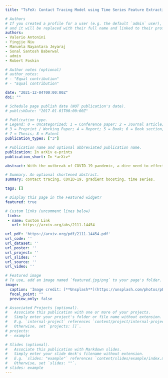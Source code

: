 ```yaml
---
title: "TsFeX: Contact Tracing Model using Time Series Feature Extraction and Gradient Boosting"

# Authors
# If you created a profile for a user (e.g. the default `admin` user), write the username (folder name) here 
# and it will be replaced with their full name and linked to their profile.
authors:
- Valerio Antonini
- Yingjie Niu
- Manuela Nayantara Jeyaraj
- Sonal Santosh Baberwal
- admin
- Robert Foskin

# Author notes (optional)
# author_notes:
# - "Equal contribution"
# - "Equal contribution"

date: "2021-12-04T00:00:00Z"
doi: ""

# Schedule page publish date (NOT publication's date).
# publishDate: "2017-01-01T00:00:00Z"

# Publication type.
# Legend: 0 = Uncategorized; 1 = Conference paper; 2 = Journal article;
# 3 = Preprint / Working Paper; 4 = Report; 5 = Book; 6 = Book section;
# 7 = Thesis; 8 = Patent
publication_types: ["3"]

# Publication name and optional abbreviated publication name.
publication: In arXiv e-prints
publication_short: In *arXiv*

abstract: With the outbreak of COVID-19 pandemic, a dire need to effectively identify the individuals who may have come in close-contact to others who have been infected with COVID-19 has risen. This process of identifying individuals, also termed as ‘Contact tracing’, has significant implications for the containment and control of the spread of this virus. However, manual tracing has proven to be ineffective calling for automated contact tracing approaches. As such, this research presents an automated machine learning system for identifying individuals who may have come in contact with others infected with COVID-19 using sensor data transmitted through handheld devices. This paper describes the different approaches followed in arriving at an optimal solution model that effectually predicts whether a person has been in close proximity to an infected individual using a gradient boosting algorithm and time series feature extraction.

# Summary. An optional shortened abstract.
summary: contact tracing, COVID-19, gradient boosting, time series.

tags: []

# Display this page in the Featured widget?
featured: true

# Custom links (uncomment lines below)
 links:
 - name: Custom Link
   url: https://arxiv.org/abs/2111.14454

url_pdf: 'https://arxiv.org/pdf/2111.14454.pdf'
url_code: ''
url_dataset: ''
url_poster: ''
url_project: ''
url_slides: ''
url_source: ''
url_video: ''

# Featured image
# To use, add an image named `featured.jpg/png` to your page's folder. 
image:
  caption: 'Image credit: [**Unsplash**](https://unsplash.com/photos/pLCdAaMFLTE)'
  focal_point: ""
  preview_only: false

# Associated Projects (optional).
#   Associate this publication with one or more of your projects.
#   Simply enter your project's folder or file name without extension.
#   E.g. `internal-project` references `content/project/internal-project/index.md`.
#   Otherwise, set `projects: []`.
# projects:
# - example

# Slides (optional).
#   Associate this publication with Markdown slides.
#   Simply enter your slide deck's filename without extension.
#   E.g. `slides: "example"` references `content/slides/example/index.md`.
#   Otherwise, set `slides: ""`.
# slides: example
---
```


